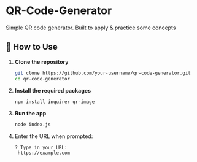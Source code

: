 # QR-Code-Generator
Simple QR code generator. Built to apply &amp; practice some concepts


## 🚀 How to Use

1. **Clone the repository**
   ```bash
   git clone https://github.com/your-username/qr-code-generator.git
   cd qr-code-generator
2. **Install the required packages**
   ```bash
   npm install inquirer qr-image
3. **Run the app**
   ```bash
   node index.js
3. Enter the URL when prompted:
   ```
   ? Type in your URL:
    https://example.com
